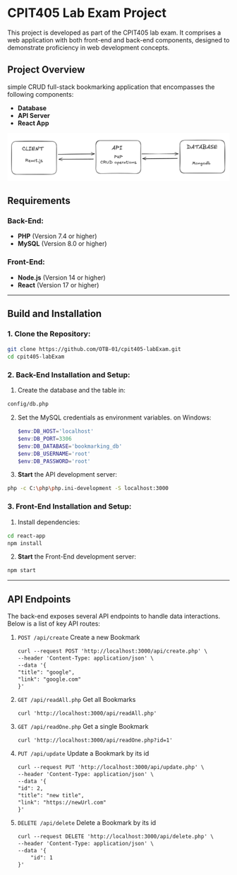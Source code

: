 # CPIT405 Lab Exam Project

This project is developed as part of the CPIT405 lab exam. It comprises a web application with both front-end and back-end components, designed to demonstrate proficiency in web development concepts.

## Project Overview

simple CRUD full-stack bookmarking application that encompasses the following components:

-   **Database**
-   **API Server**
-   **React App**

![image](Architecture_diagram.png)

## Requirements

### Back-End:

-   **PHP** (Version 7.4 or higher)
-   **MySQL** (Version 8.0 or higher)

### Front-End:

-   **Node.js** (Version 14 or higher)
-   **React** (Version 17 or higher)

---

## Build and Installation

### 1. Clone the Repository:

```bash
git clone https://github.com/OTB-01/cpit405-labExam.git
cd cpit405-labExam
```

### 2. Back-End Installation and Setup:

1. Create the database and the table in:

```bash
config/db.php
```

2. Set the MySQL credentials as environment variables. on Windows:

    ```powershell
    $env:DB_HOST='localhost'
    $env:DB_PORT=3306
    $env:DB_DATABASE='bookmarking_db'
    $env:DB_USERNAME='root'
    $env:DB_PASSWORD='root'
    ```

3. **Start** the API development server:

```bash
php -c C:\php\php.ini-development -S localhost:3000
```

### 3. Front-End Installation and Setup:

1. Install dependencies:

```bash
cd react-app
npm install
```

2. **Start** the Front-End development server:

```bash
npm start
```

---

## API Endpoints

The back-end exposes several API endpoints to handle data interactions. Below is a list of key API routes:

1. `POST /api/create` Create a new Bookmark

    ```shell
    curl --request POST 'http://localhost:3000/api/create.php' \
    --header 'Content-Type: application/json' \
    --data '{
    "title": "google",
    "link": "google.com"
    }'
    ```

2. `GET /api/readAll.php` Get all Bookmarks

    ```shell
    curl 'http://localhost:3000/api/readAll.php'
    ```

3. `GET /api/readOne.php` Get a single Bookmark

    ```shell
    curl 'http://localhost:3000/api/readOne.php?id=1'
    ```

4. `PUT /api/update` Update a Bookmark by its id

    ```shell
    curl --request PUT 'http://localhost:3000/api/update.php' \
    --header 'Content-Type: application/json' \
    --data '{
    "id": 2,
    "title": "new title",
    "link": "https://newUrl.com"
    }'
    ```

5. `DELETE /api/delete` Delete a Bookmark by its id

    ```shell
    curl --request DELETE 'http://localhost:3000/api/delete.php' \
    --header 'Content-Type: application/json' \
    --data '{
        "id": 1
    }'
    ```
